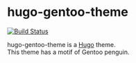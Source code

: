 # hugo-gentoo-theme
[![Build Status](https://travis-ci.org/d-kusk/hugo-gentoo-theme.svg?branch=master)](https://travis-ci.org/d-kusk/hugo-gentoo-theme)

hugo-gentoo-theme is a [Hugo](https://gohugo.io) theme.  
This theme has a motif of Gentoo penguin.
